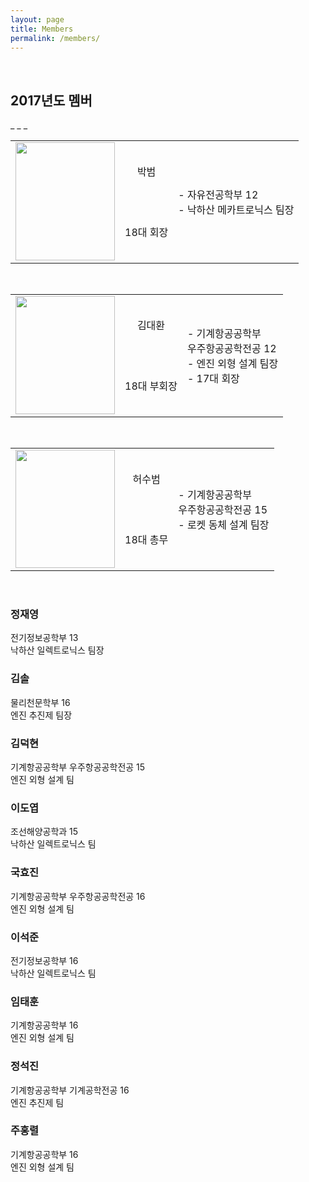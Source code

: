 ```yaml
---
layout: page
title: Members
permalink: /members/
---
```

<br/>
<h2>2017년도 멤버</h2>
_ _ _
<br/>


<table style="width:500px">
<tr>
<td rowspan="2"><img src="https://github.com/hsb6350/hanaro.github.io/blob/master/assets/logo/parkbeom.PNG?raw=true" width="159" height="189"/></td>
<td align="center">박범</td>
<td rowspan="2" align="left">- 자유전공학부 12<br/>- 낙하산 메카트로닉스 팀장</td>
</tr>
<tr>
<td align="center">18대 회장</td>
</tr>
</table><br/>

<table style="width:500px"><tr><td rowspan="2"><img src="https://github.com/hsb6350/hanaro.github.io/blob/master/assets/logo/parkbeom.PNG?raw=true" width="159" height="189"/></td><td align="center">김대환</td><td rowspan="2" align="left">- 기계항공공학부<br/>우주항공공학전공 12<br/>- 엔진 외형 설계 팀장<br/>- 17대 회장</td></tr><tr><td align="center">18대 부회장</td></tr></table><br/>

<table style="width:500px"><tr><td rowspan="2"><img src="https://github.com/hsb6350/hanaro.github.io/blob/master/assets/logo/parkbeom.PNG?raw=true" width="159" height="189"/></td><td align="center">허수범</td><td rowspan="2" align="left">- 기계항공공학부<br/>우주항공공학전공 15<br/>- 로켓 동체 설계 팀장<br/></td></tr><tr><td align="center">18대 총무</td></tr></table><br/>

<h3>정재영</h3>
전기정보공학부 13<br/>
낙하산 일렉트로닉스 팀장<br/>

<h3>김솔</h3>
물리천문학부 16<br/>
엔진 추진제 팀장<br/>

<h3>김덕현</h3>
기계항공공학부 우주항공공학전공 15<br/>
엔진 외형 설계 팀<br/>

<h3>이도엽</h3>
조선해양공학과 15<br/>
낙하산 일렉트로닉스 팀<br/>

<h3>국효진</h3>
기계항공공학부 우주항공공학전공 16<br/>
엔진 외형 설계 팀<br/>

<h3>이석준</h3>
전기정보공학부 16<br/>
낙하산 일렉트로닉스 팀<br/>

<h3>임태훈</h3>
기계항공공학부 16<br/>
엔진 외형 설계 팀<br/>

<h3>정석진</h3>
기계항공공학부 기계공학전공 16<br/>
엔진 추진제 팀<br/>

<h3>주홍렬</h3>
기계항공공학부 16<br/>
엔진 외형 설계 팀<br/>
